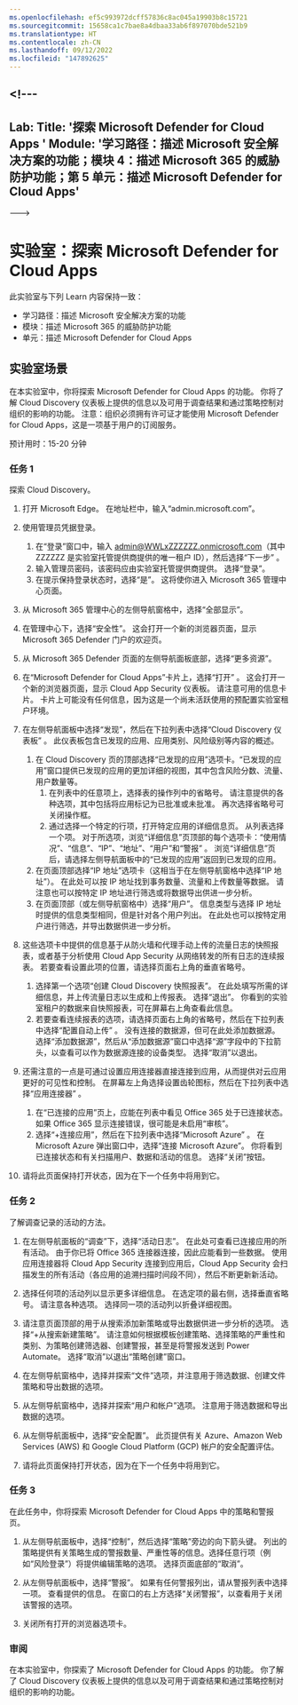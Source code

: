 ```yaml
---
ms.openlocfilehash: ef5c993972dcff57836c8ac045a19903b8c15721
ms.sourcegitcommit: 15658ca1c7bae8a4dbaa33ab6f897070bde521b9
ms.translationtype: HT
ms.contentlocale: zh-CN
ms.lasthandoff: 09/12/2022
ms.locfileid: "147892625"
---
```

<a name="---"></a><!---
---
Lab: Title: '探索 Microsoft Defender for Cloud Apps ' Module: '学习路径：描述 Microsoft 安全解决方案的功能；模块 4：描述 Microsoft 365 的威胁防护功能；第 5 单元：描述 Microsoft Defender for Cloud Apps'
---
--->

# <a name="lab-explore-microsoft-defender-for-cloud-apps"></a>实验室：探索 Microsoft Defender for Cloud Apps

此实验室与下列 Learn 内容保持一致：

- 学习路径：描述 Microsoft 安全解决方案的功能
- 模块：描述 Microsoft 365 的威胁防护功能
- 单元：描述 Microsoft Defender for Cloud Apps

## <a name="lab-scenario"></a>实验室场景

在本实验室中，你将探索 Microsoft Defender for Cloud Apps 的功能。  你将了解 Cloud Discovery 仪表板上提供的信息以及可用于调查结果和通过策略控制对组织的影响的功能。  注意：组织必须拥有许可证才能使用 Microsoft Defender for Cloud Apps，这是一项基于用户的订阅服务。

预计用时：15-20 分钟

### <a name="task-1"></a>任务 1

探索 Cloud Discovery。

1. 打开 Microsoft Edge。 在地址栏中，输入“admin.microsoft.com”。

1. 使用管理员凭据登录。
    1. 在“登录”窗口中，输入 admin@WWLxZZZZZZ.onmicrosoft.com（其中 ZZZZZZ 是实验室托管提供商提供的唯一租户 ID），然后选择“下一步” 。
    1. 输入管理员密码，该密码应由实验室托管提供商提供。 选择“登录”。
    1. 在提示保持登录状态时，选择“是”。 这将使你进入 Microsoft 365 管理中心页面。

1. 从 Microsoft 365 管理中心的左侧导航窗格中，选择“全部显示”。

1. 在管理中心下，选择“安全性”。  这会打开一个新的浏览器页面，显示 Microsoft 365 Defender 门户的欢迎页。  

1. 从 Microsoft 365 Defender 页面的左侧导航面板底部，选择“更多资源”。

1. 在“Microsoft Defender for Cloud Apps”卡片上，选择“打开” 。  这会打开一个新的浏览器页面，显示 Cloud App Security 仪表板。  请注意可用的信息卡片。  卡片上可能没有任何信息，因为这是一个尚未活跃使用的预配置实验室租户环境。  

1. 在左侧导航面板中选择“发现”，然后在下拉列表中选择“Cloud Discovery 仪表板” 。  此仪表板包含已发现的应用、应用类别、风险级别等内容的概述。  
    1. 在 Cloud Discovery 页的顶部选择“已发现的应用”选项卡。“已发现的应用”窗口提供已发现的应用的更加详细的视图，其中包含风险分数、流量、用户数量等。
        1. 在列表中的任意项上，选择表的操作列中的省略号。  请注意提供的各种选项，其中包括将应用标记为已批准或未批准。  再次选择省略号可关闭操作框。
        1. 通过选择一个特定的行项，打开特定应用的详细信息页。  从列表选择一个项。  对于所选项，浏览“详细信息”页顶部的每个选项卡：“使用情况”、“信息”、“IP”、“地址”、“用户”和“警报”    。 浏览“详细信息”页后，请选择左侧导航面板中的“已发现的应用”返回到已发现的应用。
    1. 在页面顶部选择“IP 地址”选项卡（这相当于在左侧导航窗格中选择“IP 地址”）。  在此处可以按 IP 地址找到事务数量、流量和上传数量等数据。  请注意也可以按特定 IP 地址进行筛选或将数据导出供进一步分析。
    1. 在页面顶部（或左侧导航窗格中）选择“用户”。  信息类型与选择 IP 地址时提供的信息类型相同，但是针对各个用户列出。  在此处也可以按特定用户进行筛选，并导出数据供进一步分析。

1. 这些选项卡中提供的信息基于从防火墙和代理手动上传的流量日志的快照报表，或者基于分析使用 Cloud App Security 从网络转发的所有日志的连续报表。  若要查看设置此项的位置，请选择页面右上角的垂直省略号。
    1. 选择第一个选项“创建 Cloud Discovery 快照报表”。 在此处填写所需的详细信息，并上传流量日志以生成和上传报表。  选择“退出”。  你看到的实验室租户的数据来自快照报表，可在屏幕右上角查看此信息。
    1. 若要查看连续报表的选项，请选择页面右上角的省略号，然后在下拉列表中选择“配置自动上传” 。  没有连接的数据源，但可在此处添加数据源。 选择“添加数据源”，然后从“添加数据源”窗口中选择“源”字段中的下拉箭头，以查看可以作为数据源连接的设备类型。  选择“取消”以退出。

1. 还需注意的一点是可通过设置应用连接器直接连接到应用，从而提供对云应用更好的可见性和控制。 在屏幕左上角选择设置齿轮图标，然后在下拉列表中选择“应用连接器” 。  
    1. 在“已连接的应用”页上，应能在列表中看见 Office 365 处于已连接状态。  如果 Office 365 显示连接错误，很可能是未启用“审核”。
    1. 选择“+连接应用”，然后在下拉列表中选择“Microsoft Azure” 。  在 Microsoft Azure 弹出窗口中，选择“连接 Microsoft Azure”。  你将看到已连接状态和有关扫描用户、数据和活动的信息。  选择“关闭”按钮。

1. 请将此页面保持打开状态，因为在下一个任务中将用到它。

### <a name="task-2"></a>任务 2

了解调查记录的活动的方法。

1. 在左侧导航面板的“调查”下，选择“活动日志”。  在此处可查看已连接应用的所有活动。   由于你已将 Office 365 连接器连接，因此应能看到一些数据。 使用应用连接器将 Cloud App Security 连接到应用后，Cloud App Security 会扫描发生的所有活动（各应用的追溯扫描时间段不同），然后不断更新新活动。  

1. 选择任何项的活动列以显示更多详细信息。 在选定项的最右侧，选择垂直省略号。  请注意各种选项。  选择同一项的活动列以折叠详细视图。

1. 请注意页面顶部的用于从搜索添加新策略或导出数据供进一步分析的选项。  选择“+从搜索新建策略”。  请注意如何根据模板创建策略、选择策略的严重性和类别、为策略创建筛选器、创建警报，甚至是将警报发送到 Power Automate。  选择“取消”以退出“策略创建”窗口。

1. 在左侧导航窗格中，选择并探索“文件”选项，并注意用于筛选数据、创建文件策略和导出数据的选项。  

1. 从左侧导航窗格中，选择并探索“用户和帐户”选项。  注意用于筛选数据和导出数据的选项。

1. 从左侧导航面板中，选择“安全配置”。 此页提供有关 Azure、Amazon Web Services (AWS) 和 Google Cloud Platform (GCP) 帐户的安全配置评估。

1. 请将此页面保持打开状态，因为在下一个任务中将用到它。

### <a name="task-3"></a>任务 3

在此任务中，你将探索 Microsoft Defender for Cloud Apps 中的策略和警报页。

1. 从左侧导航面板中，选择“控制”，然后选择“策略”旁边的向下箭头键。  列出的策略提供有关策略生成的警报数量、严重性等的信息。选择任意行项（例如“风险登录”）将提供编辑策略的选项。 选择页面底部的“取消”。

1. 从左侧导航面板中，选择“警报”。  如果有任何警报列出，请从警报列表中选择一项。 查看提供的信息。  在窗口的右上方选择“关闭警报”，以查看用于关闭该警报的选项。  

1. 关闭所有打开的浏览器选项卡。

### <a name="review"></a>审阅

在本实验室中，你探索了 Microsoft Defender for Cloud Apps 的功能。  你了解了 Cloud Discovery 仪表板上提供的信息以及可用于调查结果和通过策略控制对组织的影响的功能。
